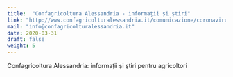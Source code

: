 ```yaml
---
title:  "Confagricoltura Alessandria - informații și știri"
link: "http://www.confagricolturalessandria.it/comunicazione/coronavirus.asp"
mail: "info@confagricolturalessandria.it"
date: 2020-03-31
draft: false
weight: 5
---
```


Confagricoltura Alessandria: informații și știri pentru agricoltori
